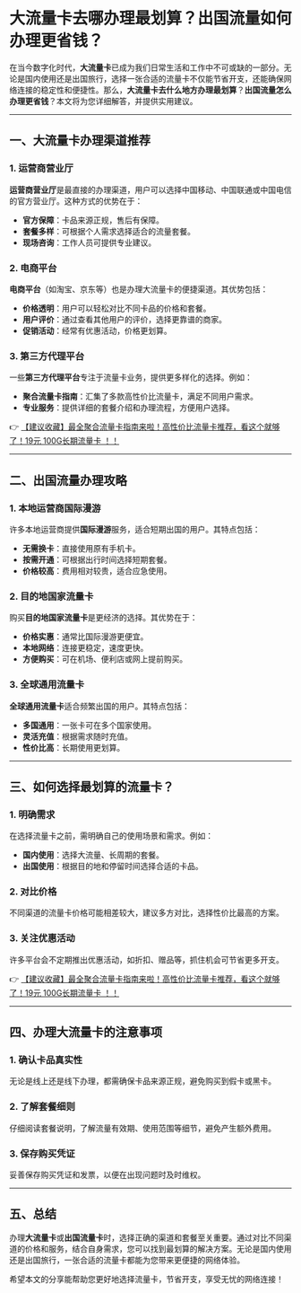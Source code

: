 # 大流量卡去哪办理最划算？出国流量如何办理更省钱？

在当今数字化时代，**大流量卡**已成为我们日常生活和工作中不可或缺的一部分。无论是国内使用还是出国旅行，选择一张合适的流量卡不仅能节省开支，还能确保网络连接的稳定性和便捷性。那么，**大流量卡去什么地方办理最划算**？**出国流量怎么办理更省钱**？本文将为您详细解答，并提供实用建议。

---

## 一、大流量卡办理渠道推荐

### 1. 运营商营业厅
**运营商营业厅**是最直接的办理渠道，用户可以选择中国移动、中国联通或中国电信的官方营业厅。这种方式的优势在于：
- **官方保障**：卡品来源正规，售后有保障。
- **套餐多样**：可根据个人需求选择适合的流量套餐。
- **现场咨询**：工作人员可提供专业建议。

### 2. 电商平台
**电商平台**（如淘宝、京东等）也是办理大流量卡的便捷渠道。其优势包括：
- **价格透明**：用户可以轻松对比不同卡品的价格和套餐。
- **用户评价**：通过查看其他用户的评价，选择更靠谱的商家。
- **促销活动**：经常有优惠活动，价格更划算。

### 3. 第三方代理平台
一些**第三方代理平台**专注于流量卡业务，提供更多样化的选择。例如：
- **聚合流量卡指南**：汇集了多款高性价比流量卡，满足不同用户需求。
- **专业服务**：提供详细的套餐介绍和办理流程，方便用户选择。

👉 [【建议收藏】最全聚合流量卡指南来啦！高性价比流量卡推荐，看这个就够了！19元 100G长期流量卡 ！！](https://bit.ly/Liuliangka)

---

## 二、出国流量办理攻略

### 1. 本地运营商国际漫游
许多本地运营商提供**国际漫游**服务，适合短期出国的用户。其特点包括：
- **无需换卡**：直接使用原有手机卡。
- **按需开通**：可根据出行时间选择短期套餐。
- **价格较高**：费用相对较贵，适合应急使用。

### 2. 目的地国家流量卡
购买**目的地国家流量卡**是更经济的选择。其优势在于：
- **价格实惠**：通常比国际漫游更便宜。
- **本地网络**：连接更稳定，速度更快。
- **方便购买**：可在机场、便利店或网上提前购买。

### 3. 全球通用流量卡
**全球通用流量卡**适合频繁出国的用户。其特点包括：
- **多国通用**：一张卡可在多个国家使用。
- **灵活充值**：根据需求随时充值。
- **性价比高**：长期使用更划算。

---

## 三、如何选择最划算的流量卡？

### 1. 明确需求
在选择流量卡之前，需明确自己的使用场景和需求。例如：
- **国内使用**：选择大流量、长周期的套餐。
- **出国使用**：根据目的地和停留时间选择合适的卡品。

### 2. 对比价格
不同渠道的流量卡价格可能相差较大，建议多方对比，选择性价比最高的方案。

### 3. 关注优惠活动
许多平台会不定期推出优惠活动，如折扣、赠品等，抓住机会可节省更多开支。

👉 [【建议收藏】最全聚合流量卡指南来啦！高性价比流量卡推荐，看这个就够了！19元 100G长期流量卡 ！！](https://bit.ly/Liuliangka)

---

## 四、办理大流量卡的注意事项

### 1. 确认卡品真实性
无论是线上还是线下办理，都需确保卡品来源正规，避免购买到假卡或黑卡。

### 2. 了解套餐细则
仔细阅读套餐说明，了解流量有效期、使用范围等细节，避免产生额外费用。

### 3. 保存购买凭证
妥善保存购买凭证和发票，以便在出现问题时及时维权。

---

## 五、总结

办理**大流量卡**或**出国流量卡**时，选择正确的渠道和套餐至关重要。通过对比不同渠道的价格和服务，结合自身需求，您可以找到最划算的解决方案。无论是国内使用还是出国旅行，一张合适的流量卡都能为您带来更便捷的网络体验。

希望本文的分享能帮助您更好地选择流量卡，节省开支，享受无忧的网络连接！